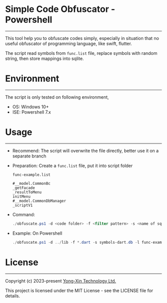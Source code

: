 # Simple Code Obfuscator - Powershell
------

This tool help you to obfuscate codes simply, especially in situation that no useful obfuscator of programming language, like swift, flutter.

The script read symbols from <code>func.list</code> file, replace symbols with random string, then store mappings into sqlite.


# Environment
------

The script is only tested on following environment,
* OS: Windows 10+
* ISE: Powershell 7.x

# Usage
------

* Recommend: The script will overwrite the file directly, better use it on a separate branch

* Preparation: Create a <code>func.list</code> file, put it into script folder

  <code>func-example.list</code>
  ```
  #__model.CommonBc
  _getFacade
  _resultToMenu
  initMenu
  #__model.CommonDbManager
  _scriptV1
  ```

* Command: 
  ```powershell
  ./obfuscate.ps1 -d <code folder> -f <filter pattern> -s <name of sqlite db file> -l <file of symbol list> 
  ```

* Example: On Powershell
  ```powershell
  ./obfuscate.ps1 -d ../lib -f *.dart -s symbols-dart.db -l func-example.list 
  ```


# License
------
Copyright (c) 2023-present [Yong-Xin Technology Ltd.](https://yong-xin.tech/)

This project is licensed under the MIT License - see the LICENSE file for details.


